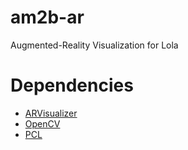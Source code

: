 # am2b-ar

Augmented-Reality Visualization for Lola

# Dependencies

* [ARVisualizer](https://gitlab.lrz.de/AMCode/ARVisualizer)
* [OpenCV](http://opencv.org/)
* [PCL](http://pointclouds.org/)

